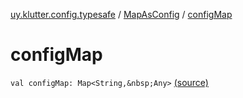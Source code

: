 [uy.klutter.config.typesafe](../index.md) / [MapAsConfig](index.md) / [configMap](.)


# configMap
`val configMap: Map<String,&nbsp;Any>` [(source)](https://github.com/kohesive/klutter/blob/master/config-typesafe-jdk6/src/main/kotlin/uy/klutter/config/typesafe/ConfigLoading.kt#L156)


